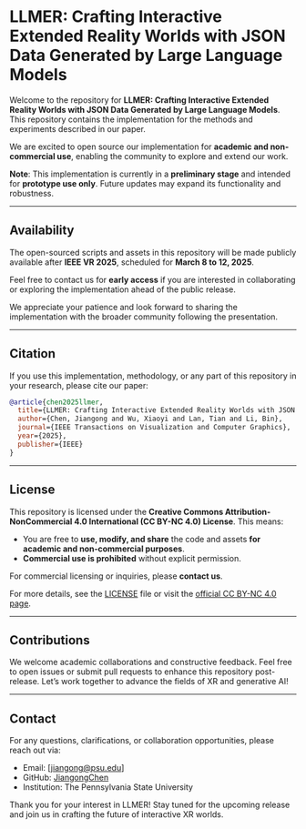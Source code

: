 # LLMER: Crafting Interactive Extended Reality Worlds with JSON Data Generated by Large Language Models

Welcome to the repository for **LLMER: Crafting Interactive Extended Reality Worlds with JSON Data Generated by Large Language Models**. This repository contains the implementation for the methods and experiments described in our paper.

We are excited to open source our implementation for **academic and non-commercial use**, enabling the community to explore and extend our work.

**Note**: This implementation is currently in a **preliminary stage** and intended for **prototype use only**. Future updates may expand its functionality and robustness.

---

## Availability
The open-sourced scripts and assets in this repository will be made publicly available after **IEEE VR 2025**, scheduled for **March 8 to 12, 2025**.

Feel free to contact us for **early access** if you are interested in collaborating or exploring the implementation ahead of the public release.

We appreciate your patience and look forward to sharing the implementation with the broader community following the presentation.

---

## Citation
If you use this implementation, methodology, or any part of this repository in your research, please cite our paper:

```bibtex
@article{chen2025llmer,
  title={LLMER: Crafting Interactive Extended Reality Worlds with JSON Data Generated by Large Language Models},
  author={Chen, Jiangong and Wu, Xiaoyi and Lan, Tian and Li, Bin},
  journal={IEEE Transactions on Visualization and Computer Graphics},
  year={2025},
  publisher={IEEE}
}
```

---

## License
This repository is licensed under the **Creative Commons Attribution-NonCommercial 4.0 International (CC BY-NC 4.0) License**. This means:

- You are free to **use, modify, and share** the code and assets **for academic and non-commercial purposes**.
- **Commercial use is prohibited** without explicit permission.

For commercial licensing or inquiries, please **contact us**.

For more details, see the [LICENSE](./LICENSE) file or visit the [official CC BY-NC 4.0 page](https://creativecommons.org/licenses/by-nc/4.0/).

---

## Contributions
We welcome academic collaborations and constructive feedback. Feel free to open issues or submit pull requests to enhance this repository post-release. Let’s work together to advance the fields of XR and generative AI!

---

## Contact
For any questions, clarifications, or collaboration opportunities, please reach out via:
- Email: [jiangong@psu.edu]
- GitHub: [JiangongChen](https://github.com/JiangongChen)
- Institution: The Pennsylvania State University

Thank you for your interest in LLMER! Stay tuned for the upcoming release and join us in crafting the future of interactive XR worlds.

